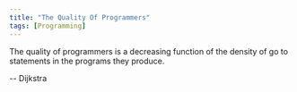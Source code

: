 ```yaml
---
title: "The Quality Of Programmers"
tags: [Programming]
---
```


The quality of programmers is a decreasing function of the density of go to
statements in the programs they produce.

-- Dijkstra
